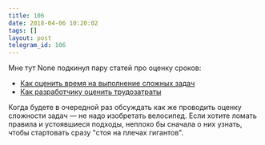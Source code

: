 ```yaml
---
title: 106
date: 2018-04-06 10:20:02
tags: []
layout: post
telegram_id: 106
---
```


Мне тут None подкинул пару статей про оценку сроков:

+ [Как оценить время на выполнение сложных задач](https://vc.ru/17944-time-cost)
+ [Как разработчику оценить трудозатраты](http://forasoft.github.io/software-estimation/)

Когда будете в очередной раз обсуждать как же проводить оценку сложности задач — не надо изобретать велосипед. Если хотите ломать правила и устоявшиеся подходы, неплохо бы сначала о них узнать, чтобы стартовать сразу "стоя на плечах гигантов".
